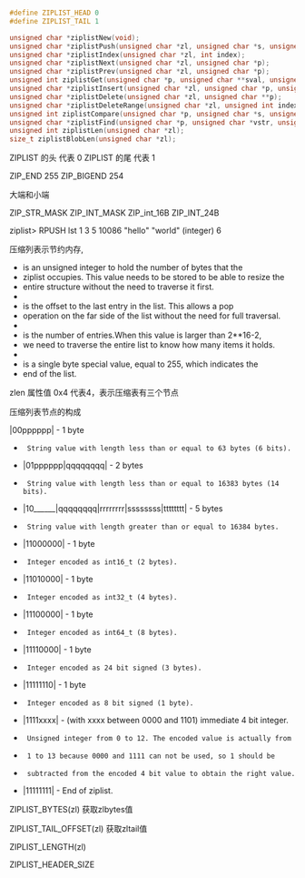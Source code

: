
 ```c

#define ZIPLIST_HEAD 0
#define ZIPLIST_TAIL 1

unsigned char *ziplistNew(void);
unsigned char *ziplistPush(unsigned char *zl, unsigned char *s, unsigned int slen, int where);
unsigned char *ziplistIndex(unsigned char *zl, int index);
unsigned char *ziplistNext(unsigned char *zl, unsigned char *p);
unsigned char *ziplistPrev(unsigned char *zl, unsigned char *p);
unsigned int ziplistGet(unsigned char *p, unsigned char **sval, unsigned int *slen, long long *lval);
unsigned char *ziplistInsert(unsigned char *zl, unsigned char *p, unsigned char *s, unsigned int slen);
unsigned char *ziplistDelete(unsigned char *zl, unsigned char **p);
unsigned char *ziplistDeleteRange(unsigned char *zl, unsigned int index, unsigned int num);
unsigned int ziplistCompare(unsigned char *p, unsigned char *s, unsigned int slen);
unsigned char *ziplistFind(unsigned char *p, unsigned char *vstr, unsigned int vlen, unsigned int skip);
unsigned int ziplistLen(unsigned char *zl);
size_t ziplistBlobLen(unsigned char *zl);


```
ZIPLIST 的头 代表  0
ZIPLIST 的尾 代表  1

ZIP_END      255
ZIP_BIGEND   254

大端和小端

ZIP_STR_MASK
ZIP_INT_MASK
ZIP_int_16B
ZIP_INT_24B


ziplist> RPUSH lst 1 3 5 10086 "hello" "world"
(integer) 6

压缩列表示节约内存,

 * <zlbytes> is an unsigned integer to hold the number of bytes that the
 * ziplist occupies. This value needs to be stored to be able to resize the
 * entire structure without the need to traverse it first.
 *
 * <zltail> is the offset to the last entry in the list. This allows a pop
 * operation on the far side of the list without the need for full traversal.
 *
 * <zllen> is the number of entries.When this value is larger than 2**16-2,
 * we need to traverse the entire list to know how many items it holds.
 *
 * <zlend> is a single byte special value, equal to 255, which indicates the
 * end of the list.

<zlbytes><zltail><zllen><entry><entry><zlend>

zlen 属性值 0x4 代表4，表示压缩表有三个节点



压缩列表节点的构成



|00pppppp| - 1 byte
 *      String value with length less than or equal to 63 bytes (6 bits).
 * |01pppppp|qqqqqqqq| - 2 bytes
 *      String value with length less than or equal to 16383 bytes (14 bits).
 * |10______|qqqqqqqq|rrrrrrrr|ssssssss|tttttttt| - 5 bytes
 *      String value with length greater than or equal to 16384 bytes.
 * |11000000| - 1 byte
 *      Integer encoded as int16_t (2 bytes).
 * |11010000| - 1 byte
 *      Integer encoded as int32_t (4 bytes).
 * |11100000| - 1 byte
 *      Integer encoded as int64_t (8 bytes).
 * |11110000| - 1 byte
 *      Integer encoded as 24 bit signed (3 bytes).
 * |11111110| - 1 byte
 *      Integer encoded as 8 bit signed (1 byte).
 * |1111xxxx| - (with xxxx between 0000 and 1101) immediate 4 bit integer.
 *      Unsigned integer from 0 to 12. The encoded value is actually from
 *      1 to 13 because 0000 and 1111 can not be used, so 1 should be
 *      subtracted from the encoded 4 bit value to obtain the right value.
 * |11111111| - End of ziplist.


ZIPLIST_BYTES(zl)  获取zlbytes值

ZIPLIST_TAIL_OFFSET(zl) 获取zltail值

ZIPLIST_LENGTH(zl)

ZIPLIST_HEADER_SIZE



